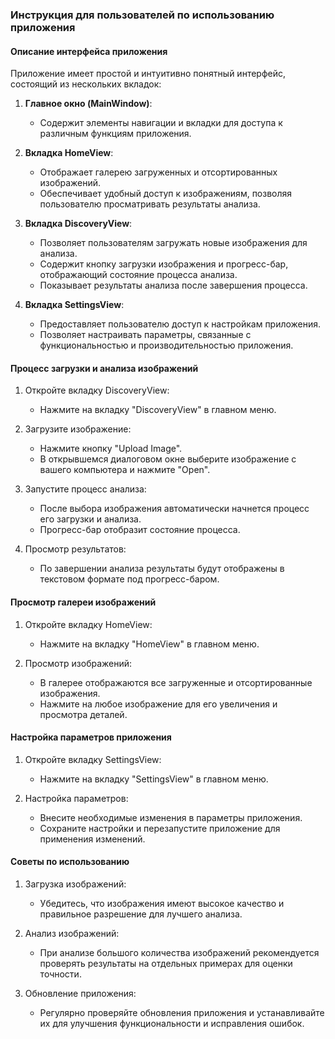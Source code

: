 
### Инструкция для пользователей по использованию приложения

#### Описание интерфейса приложения

Приложение имеет простой и интуитивно понятный интерфейс, состоящий из нескольких вкладок:

1. **Главное окно (MainWindow)**:
    - Содержит элементы навигации и вкладки для доступа к различным функциям приложения.

2. **Вкладка HomeView**:
    - Отображает галерею загруженных и отсортированных изображений.
    - Обеспечивает удобный доступ к изображениям, позволяя пользователю просматривать результаты анализа.

3. **Вкладка DiscoveryView**:
    - Позволяет пользователям загружать новые изображения для анализа.
    - Содержит кнопку загрузки изображения и прогресс-бар, отображающий состояние процесса анализа.
    - Показывает результаты анализа после завершения процесса.

4. **Вкладка SettingsView**:
    - Предоставляет пользователю доступ к настройкам приложения.
    - Позволяет настраивать параметры, связанные с функциональностью и производительностью приложения.

#### Процесс загрузки и анализа изображений

1. Откройте вкладку DiscoveryView:
    - Нажмите на вкладку "DiscoveryView" в главном меню.

2. Загрузите изображение:
    - Нажмите кнопку "Upload Image".
    - В открывшемся диалоговом окне выберите изображение с вашего компьютера и нажмите "Open".

3. Запустите процесс анализа:
    - После выбора изображения автоматически начнется процесс его загрузки и анализа.
    - Прогресс-бар отобразит состояние процесса.

4. Просмотр результатов:
    - По завершении анализа результаты будут отображены в текстовом формате под прогресс-баром.

#### Просмотр галереи изображений

1. Откройте вкладку HomeView:
    - Нажмите на вкладку "HomeView" в главном меню.

2. Просмотр изображений:
    - В галерее отображаются все загруженные и отсортированные изображения.
    - Нажмите на любое изображение для его увеличения и просмотра деталей.

#### Настройка параметров приложения

1. Откройте вкладку SettingsView:
    - Нажмите на вкладку "SettingsView" в главном меню.

2. Настройка параметров:
    - Внесите необходимые изменения в параметры приложения.
    - Сохраните настройки и перезапустите приложение для применения изменений.

#### Советы по использованию

1. Загрузка изображений:
    - Убедитесь, что изображения имеют высокое качество и правильное разрешение для лучшего анализа.

2. Анализ изображений:
    - При анализе большого количества изображений рекомендуется проверять результаты на отдельных примерах для оценки точности.

3. Обновление приложения:
    - Регулярно проверяйте обновления приложения и устанавливайте их для улучшения функциональности и исправления ошибок.
